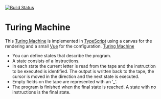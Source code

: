 [![Build Status](https://travis-ci.org/gossie/turing-machine.svg?branch=master)](https://travis-ci.org/gossie/turing-machine)

# Turing Machine

This [Turing Machine](https://en.wikipedia.org/wiki/Turing_machine) is implemented in [TypeScript](https://www.typescriptlang.org/) using a canvas for the rendering and a small [Vue](https://vuejs.org/) for the configuration.
[Turing Machine](https://en.wikipedia.org/wiki/Turing_machine) 
* You can define states that describe the program.
* A state consists of a Instructions.
* In each state the current letter is read from the tape and the instruction to be executed is identified. The output is written back to the tape, the cursor is moved in the direction and the next state is executed.
* Empty fields on the tape are represented with an '_'.
* The program is finished when the final state is reached.
A state with no instructions is the final state.

